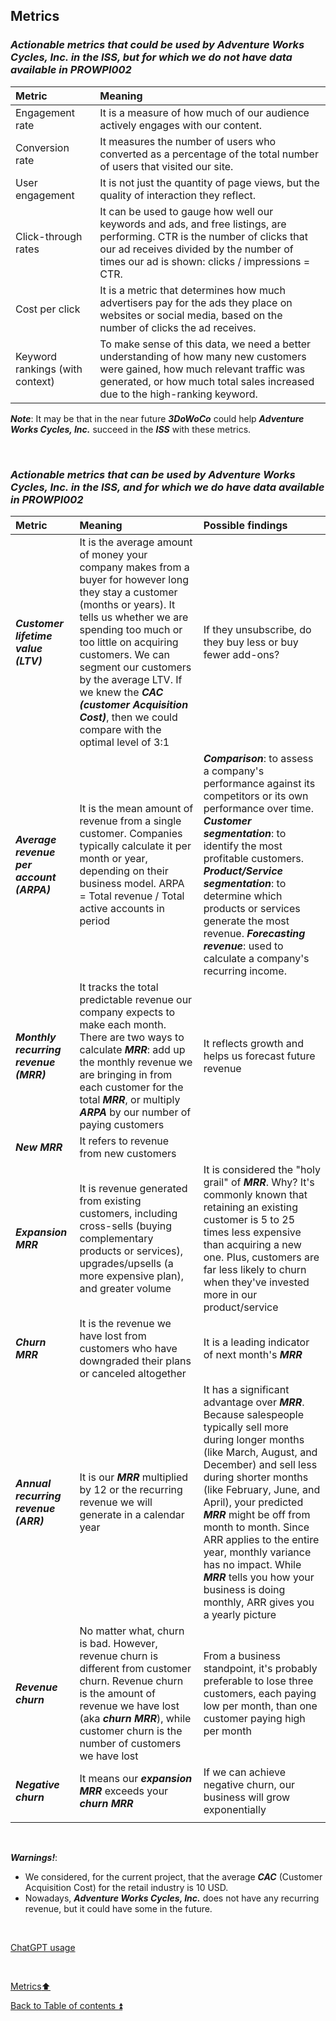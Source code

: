 ## Metrics  

### **_Actionable metrics that could be used by Adventure Works Cycles, Inc. in the ISS, but for which we do not have data available in PROWPI002_**  

| Metric                | Meaning                                                                                                                              | 
| :-------------------- | :----------------------------------------------------------------------------------------------------------------------------------- | 
| Engagement rate       | It is a measure of how much of our audience actively engages with our content. |
| Conversion rate       | It measures the number of users who converted as a percentage of the total number of users that visited our site. |
| User engagement       | It is not just the quantity of page views, but the quality of interaction they reflect. |
| Click-through rates   | It can be used to gauge how well our keywords and ads, and free listings, are performing. CTR is the number of clicks that our ad receives divided by the number of times our ad is shown: clicks / impressions = CTR. |
| Cost per click        | It is a metric that determines how much advertisers pay for the ads they place on websites or social media, based on the number of clicks the ad receives. |
| Keyword rankings (with context) | To make sense of this data, we need a better understanding of how many new customers were gained, how much relevant traffic was generated, or how much total sales increased due to the high-ranking keyword. |

**_Note_**: It may be that in the near future **_3DoWoCo_** could help **_Adventure Works Cycles, Inc._** succeed in the **_ISS_** with these metrics.

&nbsp;  

### **_Actionable metrics that can be used by Adventure Works Cycles, Inc. in the ISS, and for which we do have data available in PROWPI002_**  

| Metric          | Meaning              | Possible findings |
| :-------------- | :------------------- | :---------------- |
| **_Customer lifetime value (LTV)_** | It is the average amount of money your company makes from a buyer for however long they stay a customer (months or years). It tells us whether we are spending too much or too little on acquiring customers. We can segment our customers by the average LTV. If we knew the **_CAC (customer Acquisition Cost)_**, then we could compare with the optimal level of 3:1 | If they unsubscribe, do they buy less or buy fewer add-ons? |
| **_Average revenue per account (ARPA)_** | It is the mean amount of revenue from a single customer. Companies typically calculate it per month or year, depending on their business model. ARPA = Total revenue / Total active accounts in period | **_Comparison_**: to assess a company's performance against its competitors or its own performance over time. **_Customer segmentation_**: to identify the most profitable customers. **_Product/Service segmentation_**: to determine which products or services generate the most revenue. **_Forecasting revenue_**: used to calculate a company's recurring income.|
| **_Monthly recurring revenue (MRR)_** | It tracks the total predictable revenue our company expects to make each month. There are two ways to calculate **_MRR_**: add up the monthly revenue we are bringing in from each customer for the total **_MRR_**, or multiply **_ARPA_** by our number of paying customers  | It reflects growth and helps us forecast future revenue| 
| **_New MRR_** | It refers to revenue from new customers | |
| **_Expansion MRR_** | It is revenue generated from existing customers, including cross-sells (buying complementary products or services), upgrades/upsells (a more expensive plan), and greater volume | It is considered the "holy grail" of **_MRR_**. Why? It's commonly known that retaining an existing customer is 5 to 25 times less expensive than acquiring a new one. Plus, customers are far less likely to churn when they've invested more in our product/service |
| **_Churn MRR_** | It is the revenue we have lost from customers who have downgraded their plans or canceled altogether | It is a leading indicator of next month's **_MRR_** |
| **_Annual recurring revenue (ARR)_** | It is our **_MRR_** multiplied by 12 or the recurring revenue we will generate in a calendar year | It has a significant advantage over **_MRR_**. Because salespeople typically sell more during longer months (like March, August, and December) and sell less during shorter months (like February, June, and April), your predicted **_MRR_** might be off from month to month. Since ARR applies to the entire year, monthly variance has no impact. While **_MRR_** tells you how your business is doing monthly, ARR gives you a yearly picture |
| **_Revenue churn_** | No matter what, churn is bad. However, revenue churn is different from customer churn. Revenue churn is the amount of revenue we have lost (aka **_churn MRR_**), while customer churn is the number of customers we have lost | From a business standpoint, it's probably preferable to lose three customers, each paying low per month, than one customer paying high per month |
|  **_Negative churn_** | It means our **_expansion MRR_** exceeds your **_churn MRR_** | If we can achieve negative churn, our business will grow exponentially |
| | | |

<p><br></p>

**_Warnings!_**: 
- We considered, for the current project, that the average **_CAC_** (Customer Acquisition Cost) for the retail industry is 10 USD.
- Nowadays, **_Adventure Works Cycles, Inc._** does not have any recurring revenue, but it could have some in the future.

<p><br></p>

[ChatGPT usage](../CHATGPT_USAGE.md)  

<p><br></p>

[Metrics:arrow_up:](metrics.md)  

[Back to Table of contents :arrow_double_up:](../README.md)